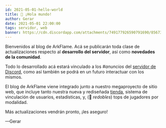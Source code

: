 ```yaml
---
id: 2021-05-01-hello-world
title: 👋 ¡Hola mundo!
author: Gerar
date: 2021-05-01 22:00:00
tags: servidor, web
banner: https://cdn.discordapp.com/attachments/749177926590791690/856730557413326848/2021-06-21_23.57.43.png
---
```


Bienvenidos al blog de ArkFlame. Acá se publicarán toda clase de actualizaciones respecto al **desarrollo del servidor**, así como **novedades de la comunidad**.

Todo lo desarrollado acá estará vinculado a los *#anuncios* del [servidor de Discord](https://discord.gg/f43hmer), como así también se podrá en un futuro interactuar con los mismos.

El blog de ArkFlame viene integrado junto a nuestro megaproyecto de sitio web, que incluye tanto nuestra nueva y rediseñada [tienda](/store), sistema de vinculación de usuarios, estadísticas, y, (🥁 *redobles*) tops de jugadores por modalidad.

Más actualizaciones vendrán pronto, ¡les aseguro!

—Gerar


